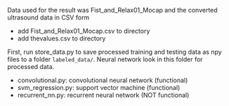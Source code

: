 Data used for the result was Fist_and_Relax01_Mocap and the converted ultrasound data in CSV form
- add Fist_and_Relax01_Mocap.csv to directory
- add thevalues.csv to directory

First, run store_data.py to save processed training and testing data as npy files to a folder `labeled_data/`. Neural network look in this folder for processed data.

- convolutional.py: convolutional neural network (functional)
- svm_regression.py: support vector machine (functional)
- recurrent_nn.py: recurrent neural network (NOT functional)

